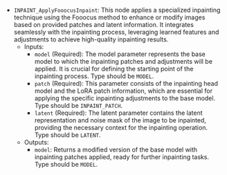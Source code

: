 - `INPAINT_ApplyFooocusInpaint`: This node applies a specialized inpainting technique using the Fooocus method to enhance or modify images based on provided patches and latent information. It integrates seamlessly with the inpainting process, leveraging learned features and adjustments to achieve high-quality inpainting results.
    - Inputs:
        - `model` (Required): The model parameter represents the base model to which the inpainting patches and adjustments will be applied. It is crucial for defining the starting point of the inpainting process. Type should be `MODEL`.
        - `patch` (Required): This parameter consists of the inpainting head model and the LoRA patch information, which are essential for applying the specific inpainting adjustments to the base model. Type should be `INPAINT_PATCH`.
        - `latent` (Required): The latent parameter contains the latent representation and noise mask of the image to be inpainted, providing the necessary context for the inpainting operation. Type should be `LATENT`.
    - Outputs:
        - `model`: Returns a modified version of the base model with inpainting patches applied, ready for further inpainting tasks. Type should be `MODEL`.
